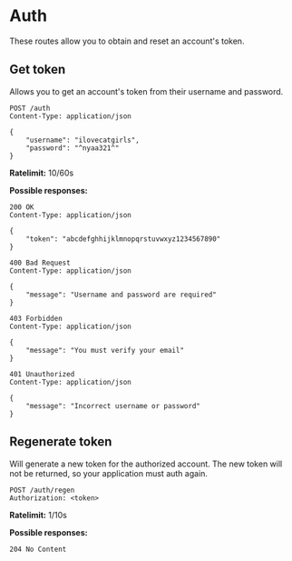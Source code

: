 # Auth

These routes allow you to obtain and reset an account's token.

## Get token

Allows you to get an account's token from their username and password.

```http
POST /auth
Content-Type: application/json

{
	"username": "ilovecatgirls",
	"password": "^nyaa321^"
}
```

**Ratelimit:** 10/60s

**Possible responses:**

```http
200 OK
Content-Type: application/json

{
	"token": "abcdefghhijklmnopqrstuvwxyz1234567890"
}
```

```http
400 Bad Request
Content-Type: application/json

{
	"message": "Username and password are required"
}
```

```http
403 Forbidden
Content-Type: application/json

{
	"message": "You must verify your email"
}
```

```http
401 Unauthorized
Content-Type: application/json

{
	"message": "Incorrect username or password"
}
```

## Regenerate token

Will generate a new token for the authorized account. The new token will not be returned, so your application must auth again.

```http
POST /auth/regen
Authorization: <token>
```

**Ratelimit:** 1/10s

**Possible responses:**

```http
204 No Content
```
